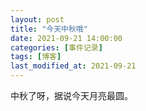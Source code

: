 ```yaml
---
layout: post
title: "今天中秋哦"
date: 2021-09-21 14:00:00
categories: [事件记录]
tags: [博客]
last_modified_at: 2021-09-21
---
```


中秋了呀，据说今天月亮最圆。
<div style="display:none">这是一段注释</div>
<!--你知道吗，我爱你像是一辆开往没有目的地的车，一直往前，却不知前方如何 我很想跟你说明我的心意我想说，我会好好对你的，跟我一起走吧  可是，我没有说出口，一直都说不出来 去，去哪里 我不知道，我如何跟你说跟我去？-->


<div style="display:none">
  <code>
  你知道吗，我爱你像是一辆开往没有目的地的车，一直往前，却不知前方如何 
  我很想跟你说明我的心意我想说，我会好好对你的，跟我一起走吧  
  可是，我没有说出口，一直都说不出来 
  去，去哪里 
  我不知道，我如何跟你说跟我去？
  </code>
</div>
